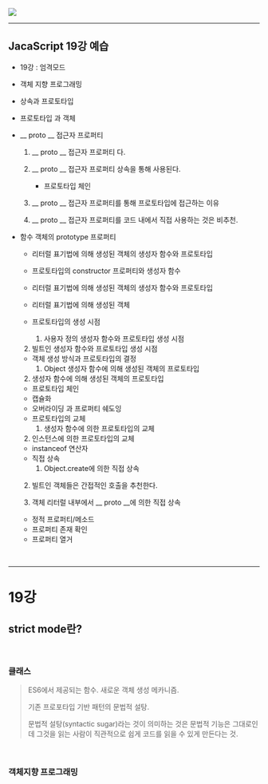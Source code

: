 ![](https://user-images.githubusercontent.com/31315644/66104821-b9976b00-e5f4-11e9-84e9-20c797dd2c51.jpeg)

------

## JacaScript 19강 예습

- 19강 : 엄격모드
- 객체 지향 프로그래밍
  
- 상속과 프로토타입
  
- 프로토타입 과 객체
  
- __ proto __ 접근자 프로퍼티
  
  1. __ proto __ 접근자 프로퍼티 다.
  
  2. __ proto __ 접근자 프로퍼티 상속을 통해 사용된다.
  
     - 프로토타입 체인
  
  3. __ proto __ 접근자 프로퍼티를 통해 프로토타입에 접근하는 이유
  
  4. __ proto __ 접근자 프로퍼티를 코드 내에서 직접 사용하는 것은 비추천.
  
- 함수 객체의 prototype 프로퍼티
  - 리터럴 표기법에 의해 생성된 객체의 생성자 함수와 프로토타입
  - 프로토타입의 constructor 프로퍼티와 생성자 함수
  - 리터럴 표기법에 의해 생성된 객체의 생성자 함수와 프로토타입
  
  - 리터럴 표기법에 의해 생성된 객체 
  - 프로토타입의 생성 시점
    1. 사용자 정의 생성자 함수와 프로토타입 생성 시점
  
  2. 빌트인 생성자 함수와 프로토타입 생성 시점
  - 객체 생성 방식과 프로토타입의 결정
    1. Object 생성자 함수에 의해 생성된 객체의 프로토타입
  
  2. 생성자 함수에 의해 생성된 객체의 프로토타입
  - 프로토타입 체인
  - 캡슐화
  - 오버라이딩 과 프로퍼티 쉐도잉
  - 프로토타입의 교체
    1. 생성자 함수에 의한 프로토타입의 교체
  
  2. 인스턴스에 의한 프로토타입의 교체
  - instanceof 연산자
  - 직접 상속
    1. Object.create에 의한 직접 상속
  
  2. 빌트인 객체들은 간접적인 호출을 추천한다.
  
  3. 객체 리터럴 내부에서 __ proto __에 의한 직접 상속
  - 정적 프로퍼티/메소드
  - 프로퍼티 존재 확인
  - 프로퍼티 열거

<br/>

------

# 19강 

## strict mode란?

<br/>

### 클래스

> ES6에서 제공되는 함수.  새로운 객체 생성 메카니즘.
>
> 기존 프로포타입 기반 패턴의 문법적 설탕.
>
> 문법적 설탕(syntactic sugar)라는 것이 의미하는 것은 문법적 기능은 그대로인데 그것을 읽는 사람이 직관적으로 쉽게 코드를 읽을 수 있게 만든다는 것.

<br/>

### 객체지향 프로그래밍

> 